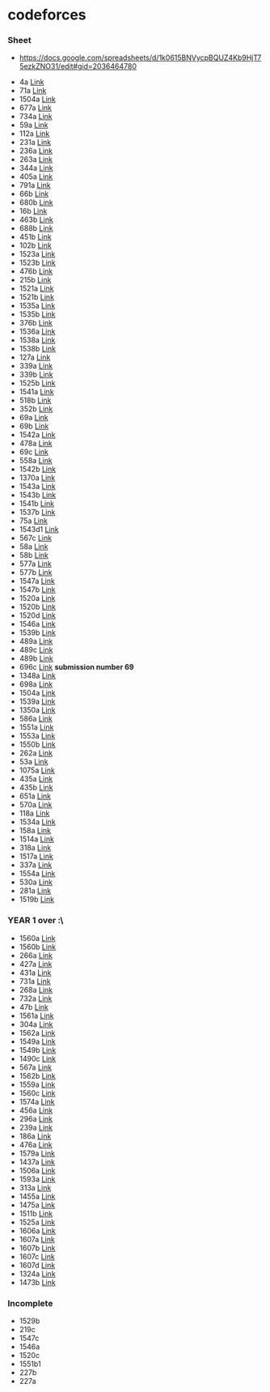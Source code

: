 # codeforces

### Sheet
* https://docs.google.com/spreadsheets/d/1k0615BNVycpBQUZ4Kb9HjT75ezkZNO31/edit#gid=2036464780

+ 4a [Link](https://codeforces.com/problemset/problem/4/A)
+ 71a [Link](https://codeforces.com/problemset/problem/71/A)
+ 1504a [Link](https://codeforces.com/problemset/problem/1504/A)
+ 677a [Link](https://codeforces.com/contest/677/problem/A)
+ 734a [Link](https://codeforces.com/contest/734/problem/A)
+ 59a [Link](https://codeforces.com/contest/59/problem/A)
+ 112a [Link](https://codeforces.com/contest/112/problem/A)
+ 231a [Link](https://codeforces.com/contest/231/problem/A)
+ 236a [Link](https://codeforces.com/contest/236/problem/A)
+ 263a [Link](https://codeforces.com/contest/263/problem/A)
+ 344a [Link](https://codeforces.com/contest/344/problem/A)
+ 405a [Link](https://codeforces.com/contest/405/problem/A)
+ 791a [Link](https://codeforces.com/contest/791/problem/A)
+ 66b [Link](https://codeforces.com/contest/66/problem/B)
+ 680b [Link](https://codeforces.com/contest/680/problem/B)
+ 16b [Link](https://codeforces.com/contest/16/problem/B)
+ 463b [Link](https://codeforces.com/contest/463/problem/B)
+ 688b [Link](https://codeforces.com/contest/688/problem/B)
+ 451b [Link](https://codeforces.com/contest/451/problem/B)
+ 102b [Link](https://codeforces.com/contest/102/problem/B)
+ 1523a [Link](https://codeforces.com/contest/1523/problem/A)
+ 1523b [Link](https://codeforces.com/contest/1523/problem/B)
+ 476b [Link](https://codeforces.com/contest/476/problem/B)
+ 215b [Link](https://codeforces.com/contest/215/problem/B)
+ 1521a [Link](https://codeforces.com/contest/1521/problem/A)
+ 1521b [Link](https://codeforces.com/contest/1521/problem/B)
+ 1535a [Link](https://codeforces.com/contest/1535/problem/A)
+ 1535b [Link](https://codeforces.com/contest/1535/problem/B)
+ 376b [Link](https://codeforces.com/contest/376/problem/B)
+ 1536a [Link](https://codeforces.com/contest/1536/problem/B)
+ 1538a [Link](https://codeforces.com/contest/1538/problem/B)
+ 1538b [Link](https://codeforces.com/contest/1538/problem/B)
+ 127a [Link](https://codeforces.com/contest/127/problem/A)
+ 339a [Link](https://codeforces.com/contest/339/problem/A)
+ 339b [Link](https://codeforces.com/contest/339/problem/B)
+ 1525b [Link](https://codeforces.com/contest/1525/problem/B)
+ 1541a [Link](https://codeforces.com/contest/1541/problem/A)
+ 518b [Link](https://codeforces.com/contest/518/problem/B)
+ 352b [Link](https://codeforces.com/contest/352/problem/B)
+ 69a [Link](https://codeforces.com/contest/69/problem/A)
+ 69b [Link](https://codeforces.com/contest/69/problem/B)
+ 1542a [Link](https://codeforces.com/contest/1542/problem/B)
+ 478a [Link](https://codeforces.com/contest/478/problem/A)
+ 69c [Link](https://codeforces.com/contest/69/problem/C)
+ 558a [Link](https://codeforces.com/contest/558/problem/A)
+ 1542b [Link](https://codeforces.com/contest/1542/problem/B)
+ 1370a [Link](https://codeforces.com/contest/1370/problem/A)
+ 1543a [Link](https://codeforces.com/contest/1543/problem/A)
+ 1543b [Link](https://codeforces.com/contest/1543/problem/B)
+ 1541b [Link](https://codeforces.com/contest/1541/problem/B)
+ 1537b [Link](https://codeforces.com/contest/1537/problem/B)
+ 75a [Link](https://codeforces.com/contest/75/problem/A)
+ 1543d1 [Link](https://codeforces.com/contest/1543/problem/D1)
+ 567c [Link](https://codeforces.com/contest/567/problem/C)
+ 58a [Link](https://codeforces.com/contest/58/problem/A)
+ 58b [Link](https://codeforces.com/contest/58/problem/B)
+ 577a [Link](https://codeforces.com/contest/577/problem/A)
+ 577b [Link](https://codeforces.com/contest/577/problem/B)
+ 1547a [Link](https://codeforces.com/contest/1547/problem/A)
+ 1547b [Link](https://codeforces.com/contest/1547/problem/B)
+ 1520a [Link](https://codeforces.com/contest/1520/problem/A)
+ 1520b [Link](https://codeforces.com/contest/1520/problem/B)
+ 1520d [Link](https://codeforces.com/contest/1520/problem/D)
+ 1546a [Link](https://codeforces.com/contest/1546/problem/A)
+ 1539b [Link](https://codeforces.com/contest/1539/problem/B)
+ 489a [Link](https://codeforces.com/problemset/problem/489/A)
+ 489c [Link](https://codeforces.com/problemset/problem/489/C)
+ 489b [Link](https://codeforces.com/problemset/problem/489/B)
+ 696c [Link](https://codeforces.com/problemset/problem/696/C) __submission number 69__
+ 1348a [Link](https://codeforces.com/problemset/problem/1348/A)
+ 698a [Link](https://codeforces.com/problemset/problem/698/A)
+ 1504a [Link](https://codeforces.com/problemset/problem/1504/A)
+ 1539a [Link](https://codeforces.com/problemset/problem/1539/A)
+ 1350a [Link](https://codeforces.com/problemset/problem/1350/A)
+ 586a [Link](https://codeforces.com/problemset/problem/586/A)
+ 1551a [Link](https://codeforces.com/problemset/problem/1551/A)
+ 1553a [Link](https://codeforces.com/problemset/problem/1553/A)
+ 1550b [Link](https://codeforces.com/problemset/problem/1550/B)
+ 262a [Link](https://codeforces.com/problemset/problem/262/A)
+ 53a [Link](https://codeforces.com/problemset/problem/53/A)
+ 1075a [Link](https://codeforces.com/problemset/problem/1075/A)
+ 435a [Link](https://codeforces.com/problemset/problem/435/A)
+ 435b [Link](https://codeforces.com/problemset/problem/435/B)
+ 651a [Link](https://codeforces.com/problemset/problem/651/A)
+ 570a [Link](https://codeforces.com/problemset/problem/570/A)
+ 118a [Link](https://codeforces.com/problemset/problem/118/A)
+ 1534a [Link](https://codeforces.com/problemset/problem/1534/A)
+ 158a [Link](https://codeforces.com/problemset/problem/158/A)
+ 1514a [Link](https://codeforces.com/problemset/problem/1514/A)
+ 318a [Link](https://codeforces.com/problemset/problem/318/A)
+ 1517a [Link](https://codeforces.com/problemset/problem/1517/A)
+ 337a [Link](https://codeforces.com/problemset/problem/337/A)
+ 1554a [Link](https://codeforces.com/problemset/problem/1554/A)
+ 530a [Link](https://codeforces.com/problemset/problem/530/A)
+ 281a [Link](https://codeforces.com/problemset/problem/281/A)
+ 1519b [Link](https://codeforces.com/problemset/problem/1519/B)
### YEAR 1 over :\\
+ 1560a [Link](https://codeforces.com/problemset/problem/1560/A)
+ 1560b [Link](https://codeforces.com/problemset/problem/1560/B)
+ 266a [Link](https://codeforces.com/problemset/problem/266/A)
+ 427a [Link](https://codeforces.com/problemset/problem/427/A)
+ 431a [Link](https://codeforces.com/problemset/problem/431/A)
+ 731a [Link](https://codeforces.com/problemset/problem/731/A)
+ 268a [Link](https://codeforces.com/problemset/problem/268/A)
+ 732a [Link](https://codeforces.com/problemset/problem/732/A)
+ 47b [Link](https://codeforces.com/problemset/problem/47/B)
+ 1561a [Link](https://codeforces.com/problemset/problem/1561/A)
+ 304a [Link](https://codeforces.com/problemset/problem/304/A)
+ 1562a [Link](https://codeforces.com/problemset/problem/1562/A)
+ 1549a [Link](https://codeforces.com/problemset/problem/1559/A)
+ 1549b [Link](https://codeforces.com/problemset/problem/1549/B)
+ 1490c [Link](https://codeforces.com/problemset/problem/1490/C)
+ 567a [Link](https://codeforces.com/problemset/problem/567/A)
+ 1562b [Link](https://codeforces.com/problemset/problem/1562/B)
+ 1559a [Link](https://codeforces.com/problemset/problem/1559/C)
+ 1560c [Link](https://codeforces.com/problemset/problem/1560/C)
+ 1574a [Link](https://codeforces.com/contest/1574/problem/A)
+ 456a [Link](https://codeforces.com/contest/456/problem/A)
+ 296a [Link](https://codeforces.com/contest/296/problem/A)
+ 239a [Link](https://codeforces.com/contest/239/problem/A)
+ 186a [Link](https://codeforces.com/contest/186/problem/A)
+ 476a [Link](https://codeforces.com/contest/476/problem/A)
+ 1579a [Link](https://codeforces.com/problemset/problem/1579/A)
+ 1437a [Link](https://codeforces.com/problemset/problem/1437/A)
+ 1506a [Link](https://codeforces.com/problemset/problem/1506/A)
+ 1593a [Link](https://codeforces.com/contest/1593/problem/A)
+ 313a [Link](https://codeforces.com/problemset/problem/313/A)
+ 1455a [Link](https://codeforces.com/problemset/problem/1455/A) 
+ 1475a [Link](https://codeforces.com/problemset/problem/1475/A)
+ 1511b [Link](https://codeforces.com/problemset/problem/1511/B)
+ 1525a [Link](https://codeforces.com/problemset/problem/1525/A)
+ 1606a [Link](https://codeforces.com/problemset/problem/1606/A)
+ 1607a [Link](https://codeforces.com/problemset/problem/1607/A)
+ 1607b [Link](https://codeforces.com/problemset/problem/1607/B)
+ 1607c [Link](https://codeforces.com/problemset/problem/1607/C)
+ 1607d [Link](https://codeforces.com/problemset/problem/1607/D)
+ 1324a [Link](https://codeforces.com/problemset/problem/1324/A)
+ 1473b [Link](https://codeforces.com/problemset/problem/1473/B)

### Incomplete
+ 1529b
+ 219c
+ 1547c
+ 1546a
+ 1520c
+ 1551b1
+ 227b
+ 227a